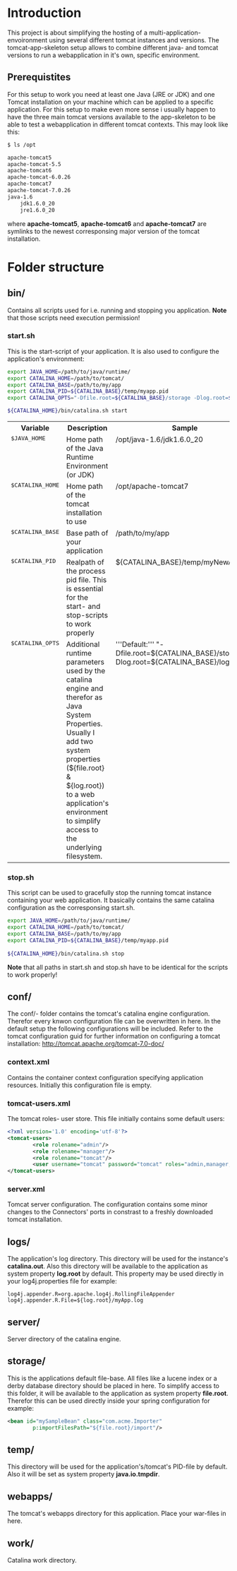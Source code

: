 
# Introduction
This project is about simplifying the hosting of a multi-application-envoironment using several different tomcat instances and versions. The tomcat-app-skeleton setup allows to combine different java- and tomcat versions to run a webapplication in it's own, specific environment.

## Prerequistites
For this setup to work you need at least one Java (JRE or JDK) and one Tomcat installation on your machine which can be applied to a specific application.
For this setup to make even more sense i usually happen to have the three main tomcat versions available to the app-skeleton to be able to test a webapplication in different tomcat contexts. This may look like this:

```bash
$ ls /opt

apache-tomcat5
apache-tomcat-5.5
apache-tomcat6
apache-tomcat-6.0.26
apache-tomcat7
apache-tomcat-7.0.26
java-1.6
	jdk1.6.0_20
	jre1.6.0_20
```

where __apache-tomcat5__, __apache-tomcat6__ and __apache-tomcat7__ are symlinks to the newest corresponsing major version of the tomcat installation.


# Folder structure

## bin/
Contains all scripts used for i.e. running and stopping you application.
__Note__ that those scripts need execution permission!

### start.sh
This is the start-script of your application. 
It is also used to configure the application's environment:

```bash
export JAVA_HOME=/path/to/java/runtime/
export CATALINA_HOME=/path/to/tomcat/
export CATALINA_BASE=/path/to/my/app
export CATALINA_PID=${CATALINA_BASE}/temp/myapp.pid
export CATALINA_OPTS="-Dfile.root=${CATALINA_BASE}/storage -Dlog.root=${CATALINA_BASE}/logs"

${CATALINA_HOME}/bin/catalina.sh start
```

<table>
	<tr>
		<th width="20%">Variable</th>
		<th>Description</th>
		<th width="20%">Sample</th>
	</tr>
	<tr>
		<td valign="top"><tt>$JAVA_HOME</tt></td>
		<td valign="top">Home path of the Java Runtime Environment (or JDK)</td>
		<td valign="top"><file>/opt/java-1.6/jdk1.6.0_20</file></td>
	</tr>
	<tr>
		<td valign="top"><tt>$CATALINA_HOME</tt></td>
		<td valign="top">Home path of the tomcat installation to use</td>
		<td valign="top"><file>/opt/apache-tomcat7</file></td>
	</tr>
	<tr>
		<td valign="top"><tt>$CATALINA_BASE</tt></td>
		<td valign="top">Base path of your application</td>
		<td valign="top"><file>/path/to/my/app</file></td>
	</tr>
	<tr>
		<td valign="top"><tt>$CATALINA_PID</tt></td>
		<td valign="top">Realpath of the process pid file. This is essential for the start- and stop-scripts to work properly</td>
		<td valign="top">${CATALINA_BASE}/temp/myNewApp.pid</td>
	</tr>
	<tr>
		<td valign="top"><tt>$CATALINA_OPTS</tt></td>
		<td valign="top">Additional runtime parameters used by the catalina engine and therefor as Java System Properties. Usually I add two system properties (${file.root} & ${log.root}) to a web application's environment to simplify access to the underlying filesystem.</td>
		<td valign="top">'''Default:''' "-Dfile.root=${CATALINA_BASE}/storage -Dlog.root=${CATALINA_BASE}/logs"</td>
	</tr>
</table>

### stop.sh
This script can be used to gracefully stop the running tomcat instance containing your web application.
It basically contains the same catalina configuration as the corresponsing start.sh.

```bash
export JAVA_HOME=/path/to/java/runtime/
export CATALINA_HOME=/path/to/tomcat/
export CATALINA_BASE=/path/to/my/app
export CATALINA_PID=${CATALINA_BASE}/temp/myapp.pid
 
${CATALINA_HOME}/bin/catalina.sh stop
```

__Note__ that all paths in start.sh and stop.sh have to be identical for the scripts to work properly!

## conf/
The conf/- folder contains the tomcat's catalina engine configuration. Therefor every knwon configuration file can be overwritten in here. In the default setup the following configurations will be included.
Refer to the tomcat configuration guid for further information on configuring a tomcat installation: http://tomcat.apache.org/tomcat-7.0-doc/

### context.xml
Contains the container context configuration specifying application resources. 
Initially this configuration file is empty.

### tomcat-users.xml
The tomcat roles- user store. This file initially contains some default users:

```xml
<?xml version='1.0' encoding='utf-8'?>
<tomcat-users>
        <role rolename="admin"/>
        <role rolename="manager"/>
        <role rolename="tomcat"/>
        <user username="tomcat" password="tomcat" roles="admin,manager,tomcat"/>
</tomcat-users>
```

### server.xml
Tomcat server configuration. The configuration contains some minor changes to the Connectors' ports in constrast to a freshly downloaded tomcat installation.


## logs/
The application's log directory. This directory will be used for the instance's __catalina.out__.
Also this directory will be available to the application as system property __log.root__ by default. This property may be used directly in your log4j.properties file for example:

```
log4j.appender.R=org.apache.log4j.RollingFileAppender
log4j.appender.R.File=${log.root}/myApp.log
```

## server/
Server directory of the catalina engine.

## storage/
This is the applications default file-base. All files like a lucene index or a derby database directory should be placed in here. To simplify access to this folder, it will be available to the application as system property __file.root__.
Therefor this can be used directly inside your spring configuration for example:

```xml
<bean id="mySampleBean" class="com.acme.Importer"
		p:importFilesPath="${file.root}/import"/>
```

## temp/
This directory will be used for the application's/tomcat's PID-file by default.
Also it will be set as system property __java.io.tmpdir__.

## webapps/
The tomcat's webapps directory for this application. Place your war-files in here.

## work/
Catalina work directory.

